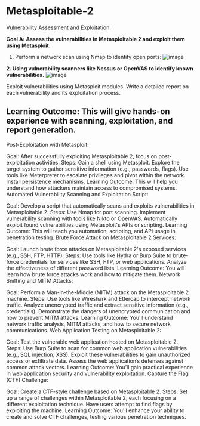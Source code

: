 # Metasploitable-2


Vulnerability Assessment and Exploitation:

**Goal A: Assess the vulnerabilities in Metasploitable 2 and exploit them using Metasploit.**

1. Perform a network scan using Nmap to identify open ports:
![image](https://github.com/user-attachments/assets/f624d463-bba4-4403-9dac-81274e8fd40f)


 **2. Using vulnerability scanners like Nessus or OpenVAS to identify known vulnerabilities.**
 ![image](https://github.com/user-attachments/assets/a62279b1-6e03-4fef-8ee8-ad1c89c35203)

 
Exploit vulnerabilities using Metasploit modules.
Write a detailed report on each vulnerability and its exploitation process.

Learning Outcome: This will give hands-on experience with scanning, exploitation, and report generation.
--------------

Post-Exploitation with Metasploit:

Goal: After successfully exploiting Metasploitable 2, focus on post-exploitation activities.
Steps:
Gain a shell using Metasploit.
Explore the target system to gather sensitive information (e.g., passwords, flags).
Use tools like Meterpreter to escalate privileges and pivot within the network.
Install persistence mechanisms.
Learning Outcome: This will help you understand how attackers maintain access to compromised systems.
Automated Vulnerability Scanning and Exploitation Script:

Goal: Develop a script that automatically scans and exploits vulnerabilities in Metasploitable 2.
Steps:
Use Nmap for port scanning.
Implement vulnerability scanning with tools like Nikto or OpenVAS.
Automatically exploit found vulnerabilities using Metasploit's APIs or scripting.
Learning Outcome: This will teach you automation, scripting, and API usage in penetration testing.
Brute Force Attack on Metasploitable 2 Services:

Goal: Launch brute force attacks on Metasploitable 2's exposed services (e.g., SSH, FTP, HTTP).
Steps:
Use tools like Hydra or Burp Suite to brute-force credentials for services like SSH, FTP, or web applications.
Analyze the effectiveness of different password lists.
Learning Outcome: You will learn how brute force attacks work and how to mitigate them.
Network Sniffing and MITM Attacks:

Goal: Perform a Man-in-the-Middle (MITM) attack on the Metasploitable 2 machine.
Steps:
Use tools like Wireshark and Ettercap to intercept network traffic.
Analyze unencrypted traffic and extract sensitive information (e.g., credentials).
Demonstrate the dangers of unencrypted communication and how to prevent MITM attacks.
Learning Outcome: You'll understand network traffic analysis, MITM attacks, and how to secure network communications.
Web Application Testing on Metasploitable 2:

Goal: Test the vulnerable web application hosted on Metasploitable 2.
Steps:
Use Burp Suite to scan for common web application vulnerabilities (e.g., SQL injection, XSS).
Exploit these vulnerabilities to gain unauthorized access or exfiltrate data.
Assess the web application’s defenses against common attack vectors.
Learning Outcome: You’ll gain practical experience in web application security and vulnerability exploitation.
Capture the Flag (CTF) Challenge:

Goal: Create a CTF-style challenge based on Metasploitable 2.
Steps:
Set up a range of challenges within Metasploitable 2, each focusing on a different exploitation technique.
Have users attempt to find flags by exploiting the machine.
Learning Outcome: You'll enhance your ability to create and solve CTF challenges, testing various penetration techniques.
